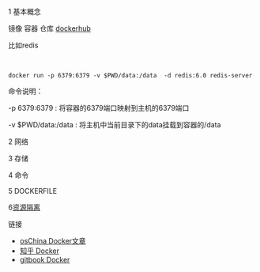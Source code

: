 1 基本概念

镜像 容器 仓库  [dockerhub](https://registry.hub.docker.com/)

比如redis  

​                

```
docker run -p 6379:6379 -v $PWD/data:/data  -d redis:6.0 redis-server
```

 命令说明：

 -p 6379:6379 : 将容器的6379端口映射到主机的6379端口 

-v $PWD/data:/data : 将主机中当前目录下的data挂载到容器的/data              

2 网络

3 存储

4 命令

5 DOCKERFILE

6[资源隔离](https://zhuanlan.zhihu.com/p/67021108)

链接

- [osChina Docker文章](https://my.oschina.net/xiedeshou?tab=newest&catalogId=5997996)
- [知乎 Docker](https://www.zhihu.com/people/li-xiang-11-73/posts)
- [gitbook Docker](https://yeasy.gitbook.io/docker_practice/image/build)